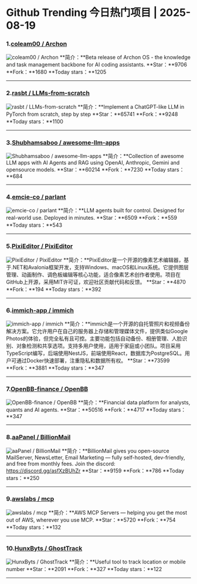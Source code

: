 # Github Trending 今日热门项目 | 2025-08-19
### 1.[coleam00 / Archon](https://github.com/coleam00/Archon)

![coleam00 / Archon](https://opengraph.githubassets.com/ae10a1cd0f47a62a49db84c999e4d1b17fb378454dd68b263f87b7484eef7713/coleam00/Archon)
**简介：**Beta release of Archon OS - the knowledge and task management backbone for AI coding assistants.
**Star：**9706
**Fork：**1680
**Today stars：**1205

---

### 2.[rasbt / LLMs-from-scratch](https://github.com/rasbt/LLMs-from-scratch)

![rasbt / LLMs-from-scratch](https://repository-images.githubusercontent.com/669879380/79da1d51-4ef9-4733-a61c-1d7851020d9a)
**简介：**Implement a ChatGPT-like LLM in PyTorch from scratch, step by step
**Star：**65741
**Fork：**9248
**Today stars：**1100

---

### 3.[Shubhamsaboo / awesome-llm-apps](https://github.com/Shubhamsaboo/awesome-llm-apps)

![Shubhamsaboo / awesome-llm-apps](https://opengraph.githubassets.com/1bd891dbbca7cfef111de1de487ab40216900f2e605b048f09d6e02461b5c82b/Shubhamsaboo/awesome-llm-apps)
**简介：**Collection of awesome LLM apps with AI Agents and RAG using OpenAI, Anthropic, Gemini and opensource models.
**Star：**60214
**Fork：**7230
**Today stars：**684

---

### 4.[emcie-co / parlant](https://github.com/emcie-co/parlant)

![emcie-co / parlant](https://opengraph.githubassets.com/e3f387fa17e8a4ac86afeec77020e466fe330f0d21f4c01695cf3234f0ed8c62/emcie-co/parlant)
**简介：**LLM agents built for control. Designed for real-world use. Deployed in minutes.
**Star：**6509
**Fork：**559
**Today stars：**543

---

### 5.[PixiEditor / PixiEditor](https://github.com/PixiEditor/PixiEditor)

![PixiEditor / PixiEditor](https://repository-images.githubusercontent.com/152307081/66c3bc0b-ba35-4ae8-beb6-d50d054262a9)
**简介：**PixiEditor是一个开源的像素艺术编辑器，基于.NET和Avalonia框架开发，支持Windows、macOS和Linux系统。它提供图层管理、动画制作、调色板编辑等核心功能，适合像素艺术创作者使用。项目在GitHub上开源，采用MIT许可证，欢迎社区贡献代码和反馈。
**Star：**4870
**Fork：**194
**Today stars：**392

---

### 6.[immich-app / immich](https://github.com/immich-app/immich)

![immich-app / immich](https://repository-images.githubusercontent.com/455229168/ebba3238-9ef5-4891-ad58-a3b0223b12bd)
**简介：**immich是一个开源的自托管照片和视频备份解决方案。它允许用户在自己的服务器上存储和管理媒体文件，提供类似Google Photos的体验，但完全私有且可控。主要功能包括自动备份、相册管理、人脸识别、对象检测和共享选项。支持多用户使用，适用于家庭或小团队。项目采用TypeScript编写，后端使用NestJS，前端使用React，数据库为PostgreSQL。用户可通过Docker快速部署，注重隐私和数据所有权。
**Star：**73599
**Fork：**3881
**Today stars：**347

---

### 7.[OpenBB-finance / OpenBB](https://github.com/OpenBB-finance/OpenBB)

![OpenBB-finance / OpenBB](https://repository-images.githubusercontent.com/323048702/4659bbdb-ae11-4f51-8a16-860fa9dfc551)
**简介：**Financial data platform for analysts, quants and AI agents.
**Star：**50516
**Fork：**4717
**Today stars：**347

---

### 8.[aaPanel / BillionMail](https://github.com/aaPanel/BillionMail)

![aaPanel / BillionMail](https://opengraph.githubassets.com/1c4741f6bde5254353b117355b98f10a8c5f3aad16ae5ee581ec060c8565a809/aaPanel/BillionMail)
**简介：**BillionMail gives you open-source MailServer, NewsLetter, Email Marketing — fully self-hosted, dev-friendly, and free from monthly fees. Join the discord: https://discord.gg/asfXzBUhZr
**Star：**9159
**Fork：**786
**Today stars：**250

---

### 9.[awslabs / mcp](https://github.com/awslabs/mcp)

![awslabs / mcp](https://repository-images.githubusercontent.com/952238700/4fcd85d9-3950-4896-81cd-a03df4be9892)
**简介：**AWS MCP Servers — helping you get the most out of AWS, wherever you use MCP.
**Star：**5720
**Fork：**754
**Today stars：**132

---

### 10.[HunxByts / GhostTrack](https://github.com/HunxByts/GhostTrack)

![HunxByts / GhostTrack](https://opengraph.githubassets.com/2abb0e7358eff6112544822958042f800c4f5e7e2fd9896e1641fb8237d91b2d/HunxByts/GhostTrack)
**简介：**Useful tool to track location or mobile number
**Star：**2091
**Fork：**327
**Today stars：**122

---

